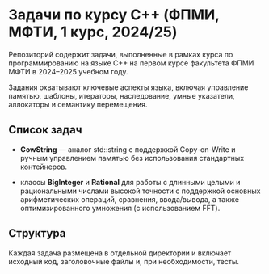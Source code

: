 # Задачи по курсу C++ (ФПМИ, МФТИ, 1 курс, 2024/25)

Репозиторий содержит задачи, выполненные в рамках курса по программированию на языке C++ на первом курсе факультета ФПМИ МФТИ в 2024–2025 учебном году.

Задания охватывают ключевые аспекты языка, включая управление памятью, шаблоны, итераторы, наследование, умные указатели, аллокаторы и семантику перемещения.

## Список задач

- **CowString** — аналог std::string с поддержкой Copy-on-Write и ручным управлением памятью без использования стандартных контейнеров.

- классы **BigInteger** и **Rational** для работы с длинными целыми и рациональными числами высокой точности с поддержкой основных арифметических операций, сравнения, ввода/вывода, а также оптимизированного умножения (с использованием FFT).

[//]: # (- **Geometry** — иерархия геометрических фигур &#40;наследование, виртуальные методы&#41;.)

[//]: # (- **Matrix** — шаблонный класс матрицы с поддержкой базовых операций.)

[//]: # (- **Deque** — реализация двусторонней очереди и пользовательских итераторов.)

[//]: # (- **StackAllocator** — собственный аллокатор и список на его основе.)

[//]: # (- **UnorderedMap** — хэш-таблица с поддержкой move-семантики.)

[//]: # (- **SharedPointer** — умный указатель с подсчётом ссылок.)

[//]: # (- **Tuple** — кортеж на основе шаблонов и метапрограммирования.)

## Структура

Каждая задача размещена в отдельной директории и включает исходный код, заголовочные файлы и, при необходимости, тесты.
